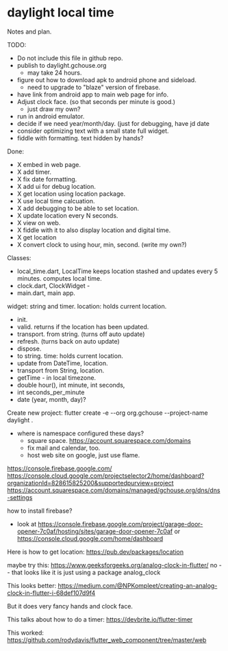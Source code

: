# daylight local time

Notes and plan.

TODO:
- Do not include this file in github repo.
- publish to daylight.gchouse.org
  - may take 24 hours.
- figure out how to download apk to android phone and sideload.
  - need to upgrade to "blaze" version of firebase.
- have link from android app to main web page for info.
- Adjust clock face. (so that seconds per minute is good.)
  - just draw my own?
- run in android emulator.
- decide if we need year/month/day. (just for debugging, have jd date
- consider optimizing text with a small state full widget.
- fiddle with formatting. text hidden by hands?

Done:
- X embed in web page.
- X add timer.
- X fix date formatting.
- X add ui for debug location.
- X get location using location package.
- X use local time calcuation.
- X add debugging to be able to set location.
- X update location every N seconds.
- X view on web.
- X fiddle with it to also display location and digital time.
- X get location 
- X convert clock to using hour, min, second. (write my own?)

Classes:
- local_time.dart, LocalTime 
  keeps location stashed and updates every 5 minutes.
  computes local time.
- clock.dart, ClockWidget - 
- main.dart, main app.


widget: string and timer.
location: holds current location.
 - init.
 - valid. returns if the location has been updated.
 - transport. from string. (turns off auto update)
 - refresh. (turns back on auto update)
 - dispose.
 - to string.
time: holds current location.
 - update from DateTime, location.
 - transport from String, location.
 - getTime - in local timezone.
 - double hour(), int minute, int seconds, 
 - int seconds_per_minute
 - date (year, month, day)? 

Create new project:
flutter create -e  --org org.gchouse --project-name daylight .

- where is namespace configured these days?
  - square space. https://account.squarespace.com/domains
  - fix mail and calendar, too.
  - host web site on google, just use flame.

https://console.firebase.google.com/
https://console.cloud.google.com/projectselector2/home/dashboard?organizationId=828615825200&supportedpurview=project
https://account.squarespace.com/domains/managed/gchouse.org/dns/dns-settings

how to install firebase?


- look at
https://console.firebase.google.com/project/garage-door-opener-7c0af/hosting/sites/garage-door-opener-7c0af
or https://console.cloud.google.com/home/dashboard


Here is how to get location:
https://pub.dev/packages/location


maybe try this:
https://www.geeksforgeeks.org/analog-clock-in-flutter/
no -- that looks like it is just using a package analog_clock

This looks better:
https://medium.com/@NPKompleet/creating-an-analog-clock-in-flutter-i-68def107d9f4

But it does very fancy hands and clock face.


This talks about how to do a timer:
https://devbrite.io/flutter-timer


This worked:
https://github.com/rodydavis/flutter_web_component/tree/master/web

